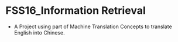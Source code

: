 # FSS16_Information Retrieval
- A Project using part of Machine Translation Concepts to translate English into
  Chinese.

